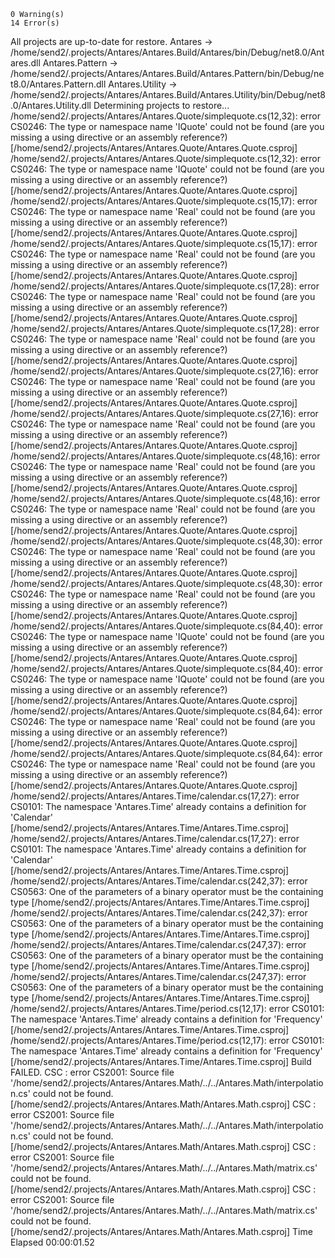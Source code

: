 


    0 Warning(s)
    14 Error(s)
  All projects are up-to-date for restore.
  Antares -> /home/send2/.projects/Antares/Antares.Build/Antares/bin/Debug/net8.0/Antares.dll
  Antares.Pattern -> /home/send2/.projects/Antares/Antares.Build/Antares.Pattern/bin/Debug/net8.0/Antares.Pattern.dll
  Antares.Utility -> /home/send2/.projects/Antares/Antares.Build/Antares.Utility/bin/Debug/net8.0/Antares.Utility.dll
  Determining projects to restore...
/home/send2/.projects/Antares/Antares.Quote/simplequote.cs(12,32): error CS0246: The type or namespace name 'IQuote' could not be found (are you missing a using directive or an assembly reference?) [/home/send2/.projects/Antares/Antares.Quote/Antares.Quote.csproj]
/home/send2/.projects/Antares/Antares.Quote/simplequote.cs(12,32): error CS0246: The type or namespace name 'IQuote' could not be found (are you missing a using directive or an assembly reference?) [/home/send2/.projects/Antares/Antares.Quote/Antares.Quote.csproj]
/home/send2/.projects/Antares/Antares.Quote/simplequote.cs(15,17): error CS0246: The type or namespace name 'Real' could not be found (are you missing a using directive or an assembly reference?) [/home/send2/.projects/Antares/Antares.Quote/Antares.Quote.csproj]
/home/send2/.projects/Antares/Antares.Quote/simplequote.cs(15,17): error CS0246: The type or namespace name 'Real' could not be found (are you missing a using directive or an assembly reference?) [/home/send2/.projects/Antares/Antares.Quote/Antares.Quote.csproj]
/home/send2/.projects/Antares/Antares.Quote/simplequote.cs(17,28): error CS0246: The type or namespace name 'Real' could not be found (are you missing a using directive or an assembly reference?) [/home/send2/.projects/Antares/Antares.Quote/Antares.Quote.csproj]
/home/send2/.projects/Antares/Antares.Quote/simplequote.cs(17,28): error CS0246: The type or namespace name 'Real' could not be found (are you missing a using directive or an assembly reference?) [/home/send2/.projects/Antares/Antares.Quote/Antares.Quote.csproj]
/home/send2/.projects/Antares/Antares.Quote/simplequote.cs(27,16): error CS0246: The type or namespace name 'Real' could not be found (are you missing a using directive or an assembly reference?) [/home/send2/.projects/Antares/Antares.Quote/Antares.Quote.csproj]
/home/send2/.projects/Antares/Antares.Quote/simplequote.cs(27,16): error CS0246: The type or namespace name 'Real' could not be found (are you missing a using directive or an assembly reference?) [/home/send2/.projects/Antares/Antares.Quote/Antares.Quote.csproj]
/home/send2/.projects/Antares/Antares.Quote/simplequote.cs(48,16): error CS0246: The type or namespace name 'Real' could not be found (are you missing a using directive or an assembly reference?) [/home/send2/.projects/Antares/Antares.Quote/Antares.Quote.csproj]
/home/send2/.projects/Antares/Antares.Quote/simplequote.cs(48,16): error CS0246: The type or namespace name 'Real' could not be found (are you missing a using directive or an assembly reference?) [/home/send2/.projects/Antares/Antares.Quote/Antares.Quote.csproj]
/home/send2/.projects/Antares/Antares.Quote/simplequote.cs(48,30): error CS0246: The type or namespace name 'Real' could not be found (are you missing a using directive or an assembly reference?) [/home/send2/.projects/Antares/Antares.Quote/Antares.Quote.csproj]
/home/send2/.projects/Antares/Antares.Quote/simplequote.cs(48,30): error CS0246: The type or namespace name 'Real' could not be found (are you missing a using directive or an assembly reference?) [/home/send2/.projects/Antares/Antares.Quote/Antares.Quote.csproj]
/home/send2/.projects/Antares/Antares.Quote/simplequote.cs(84,40): error CS0246: The type or namespace name 'IQuote' could not be found (are you missing a using directive or an assembly reference?) [/home/send2/.projects/Antares/Antares.Quote/Antares.Quote.csproj]
/home/send2/.projects/Antares/Antares.Quote/simplequote.cs(84,40): error CS0246: The type or namespace name 'IQuote' could not be found (are you missing a using directive or an assembly reference?) [/home/send2/.projects/Antares/Antares.Quote/Antares.Quote.csproj]
/home/send2/.projects/Antares/Antares.Quote/simplequote.cs(84,64): error CS0246: The type or namespace name 'Real' could not be found (are you missing a using directive or an assembly reference?) [/home/send2/.projects/Antares/Antares.Quote/Antares.Quote.csproj]
/home/send2/.projects/Antares/Antares.Quote/simplequote.cs(84,64): error CS0246: The type or namespace name 'Real' could not be found (are you missing a using directive or an assembly reference?) [/home/send2/.projects/Antares/Antares.Quote/Antares.Quote.csproj]
/home/send2/.projects/Antares/Antares.Time/calendar.cs(17,27): error CS0101: The namespace 'Antares.Time' already contains a definition for 'Calendar' [/home/send2/.projects/Antares/Antares.Time/Antares.Time.csproj]
/home/send2/.projects/Antares/Antares.Time/calendar.cs(17,27): error CS0101: The namespace 'Antares.Time' already contains a definition for 'Calendar' [/home/send2/.projects/Antares/Antares.Time/Antares.Time.csproj]
/home/send2/.projects/Antares/Antares.Time/calendar.cs(242,37): error CS0563: One of the parameters of a binary operator must be the containing type [/home/send2/.projects/Antares/Antares.Time/Antares.Time.csproj]
/home/send2/.projects/Antares/Antares.Time/calendar.cs(242,37): error CS0563: One of the parameters of a binary operator must be the containing type [/home/send2/.projects/Antares/Antares.Time/Antares.Time.csproj]
/home/send2/.projects/Antares/Antares.Time/calendar.cs(247,37): error CS0563: One of the parameters of a binary operator must be the containing type [/home/send2/.projects/Antares/Antares.Time/Antares.Time.csproj]
/home/send2/.projects/Antares/Antares.Time/calendar.cs(247,37): error CS0563: One of the parameters of a binary operator must be the containing type [/home/send2/.projects/Antares/Antares.Time/Antares.Time.csproj]
/home/send2/.projects/Antares/Antares.Time/period.cs(12,17): error CS0101: The namespace 'Antares.Time' already contains a definition for 'Frequency' [/home/send2/.projects/Antares/Antares.Time/Antares.Time.csproj]
/home/send2/.projects/Antares/Antares.Time/period.cs(12,17): error CS0101: The namespace 'Antares.Time' already contains a definition for 'Frequency' [/home/send2/.projects/Antares/Antares.Time/Antares.Time.csproj]
Build FAILED.
CSC : error CS2001: Source file '/home/send2/.projects/Antares/Antares.Math/../../Antares.Math/interpolation.cs' could not be found. [/home/send2/.projects/Antares/Antares.Math/Antares.Math.csproj]
CSC : error CS2001: Source file '/home/send2/.projects/Antares/Antares.Math/../../Antares.Math/interpolation.cs' could not be found. [/home/send2/.projects/Antares/Antares.Math/Antares.Math.csproj]
CSC : error CS2001: Source file '/home/send2/.projects/Antares/Antares.Math/../../Antares.Math/matrix.cs' could not be found. [/home/send2/.projects/Antares/Antares.Math/Antares.Math.csproj]
CSC : error CS2001: Source file '/home/send2/.projects/Antares/Antares.Math/../../Antares.Math/matrix.cs' could not be found. [/home/send2/.projects/Antares/Antares.Math/Antares.Math.csproj]
Time Elapsed 00:00:01.52
